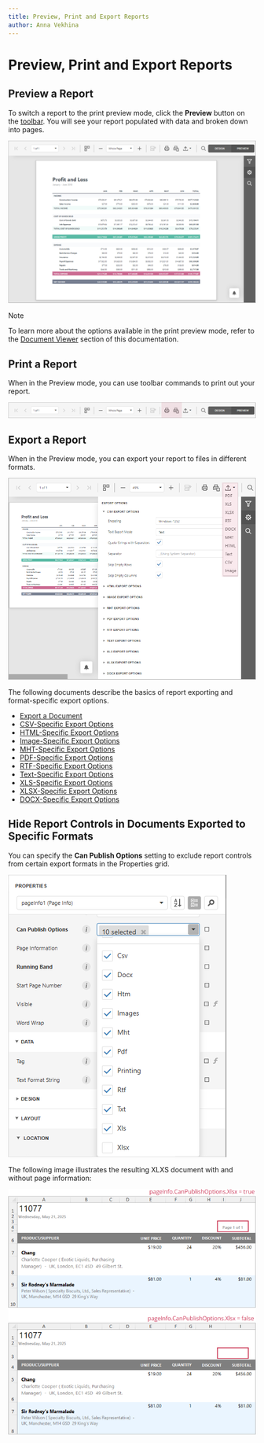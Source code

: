 ```yaml
---
title: Preview, Print and Export Reports
author: Anna Vekhina
---
```

# Preview, Print and Export Reports

## Preview a Report
To switch a report to the print preview mode, click the **Preview** button on the [toolbar](report-designer-tools/toolbar.md). You will see your report populated with data and broken down into pages.

![](../../images/eurd-web-preview.png)

> [!NOTE]
> To learn more about the options available in the print preview mode, refer to the [Document Viewer](../document-viewer.md) section of this documentation.


## Print a Report

When in the Preview mode, you can use toolbar commands to print out your report.

![](../../images/eurd-web-print.png)

## Export a Report
When in the Preview mode, you can export your report to files in different formats.

![](../../images/eurd-web-export.png)


The following documents describe the basics of report exporting and format-specific export options.
* [Export a Document](../document-viewer/exporting/export-a-document.md)
* [CSV-Specific Export Options](../document-viewer/exporting/csv-specific-export-options.md)
* [HTML-Specific Export Options](../document-viewer/exporting/html-specific-export-options.md)
* [Image-Specific Export Options](../document-viewer/exporting/image-specific-export-options.md)
* [MHT-Specific Export Options](../document-viewer/exporting/mht-specific-export-options.md)
* [PDF-Specific Export Options](../document-viewer/exporting/pdf-specific-export-options.md)
* [RTF-Specific Export Options](../document-viewer/exporting/rtf-specific-export-options.md)
* [Text-Specific Export Options](../document-viewer/exporting/text-specific-export-options.md)
* [XLS-Specific Export Options](../document-viewer/exporting/xls-specific-export-options.md)
* [XLSX-Specific Export Options](../document-viewer/exporting/xlsx-specific-export-options.md)
* [DOCX-Specific Export Options](../document-viewer/exporting/docx-specific-export-options.md)

## Hide Report Controls in Documents Exported to Specific Formats

You can specify the **Can Publish Options** setting to exclude report controls from certain export formats in the Properties grid.

![CanPublishOptions](../../images/web-can-publish-options-property-grid.png)

The following image illustrates the resulting XLXS document with and without page information:

![Resulting XLXS document](../../images/web-can-publish-options-example-image.png)



